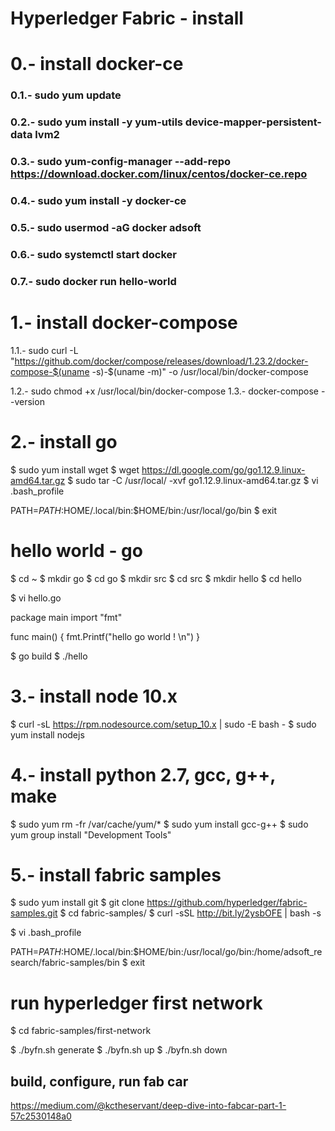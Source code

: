 # Hyperledger Fabric - install

# 0.- install docker-ce

### 0.1.- sudo yum update
### 0.2.- sudo yum install -y yum-utils device-mapper-persistent-data lvm2
### 0.3.- sudo yum-config-manager --add-repo https://download.docker.com/linux/centos/docker-ce.repo
### 0.4.- sudo yum install -y docker-ce
### 0.5.- sudo usermod -aG docker adsoft
### 0.6.- sudo systemctl start docker
### 0.7.- sudo docker run hello-world

# 1.- install docker-compose

1.1.-  sudo curl -L "https://github.com/docker/compose/releases/download/1.23.2/docker-compose-$(uname -s)-$(uname -m)" -o /usr/local/bin/docker-compose

1.2.- sudo chmod +x /usr/local/bin/docker-compose
1.3.- docker-compose --version


# 2.- install go
$ sudo yum install wget
$ wget https://dl.google.com/go/go1.12.9.linux-amd64.tar.gz
$ sudo tar -C /usr/local/ -xvf go1.12.9.linux-amd64.tar.gz
$ vi .bash_profile
   
   PATH=$PATH:$HOME/.local/bin:$HOME/bin:/usr/local/go/bin
$ exit

# hello world - go
$ cd ~
$ mkdir go
$ cd go
$ mkdir src
$ cd src
$ mkdir hello
$ cd hello

$ vi hello.go

package main
import "fmt"

func main() {
  fmt.Printf("hello go world ! \n")
}


$ go build
$ ./hello


# 3.- install  node 10.x

$ curl -sL https://rpm.nodesource.com/setup_10.x | sudo -E bash -
$ sudo yum install nodejs


# 4.- install python 2.7, gcc, g++, make

$ sudo yum rm -fr /var/cache/yum/* 
$ sudo yum install gcc-g++
$ sudo yum group install "Development Tools"

# 5.- install fabric samples

$ sudo yum install git
$ git clone https://github.com/hyperledger/fabric-samples.git
$ cd fabric-samples/
$ curl -sSL http://bit.ly/2ysbOFE | bash -s

$ vi .bash_profile
   
   PATH=$PATH:$HOME/.local/bin:$HOME/bin:/usr/local/go/bin:/home/adsoft_research/fabric-samples/bin
$ exit

# run hyperledger first network

$ cd fabric-samples/first-network

$ ./byfn.sh generate
$ ./byfn.sh up
$ ./byfn.sh down


## build, configure, run fab car

https://medium.com/@kctheservant/deep-dive-into-fabcar-part-1-57c2530148a0
